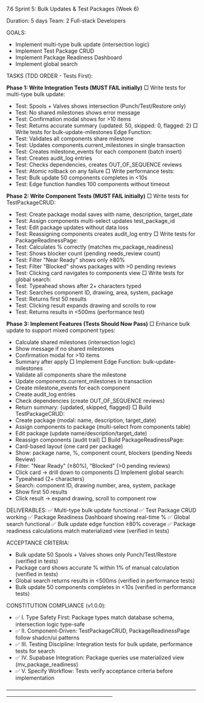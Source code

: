 7.6 Sprint 5: Bulk Updates & Test Packages (Week 6)

Duration: 5 days
Team: 2 Full-stack Developers

GOALS:
- Implement multi-type bulk update (intersection logic)
- Implement Test Package CRUD
- Implement Package Readiness Dashboard
- Implement global search

TASKS (TDD ORDER - Tests First):

**Phase 1: Write Integration Tests (MUST FAIL initially)**
□ Write tests for multi-type bulk update:
  - Test: Spools + Valves shows intersection (Punch/Test/Restore only)
  - Test: No shared milestones shows error message
  - Test: Confirmation modal shows for >10 items
  - Test: Returns accurate summary {updated: 50, skipped: 0, flagged: 2}
□ Write tests for bulk-update-milestones Edge Function:
  - Test: Validates all components share milestone
  - Test: Updates components.current_milestones in single transaction
  - Test: Creates milestone_events for each component (batch insert)
  - Test: Creates audit_log entries
  - Test: Checks dependencies, creates OUT_OF_SEQUENCE reviews
  - Test: Atomic rollback on any failure
□ Write performance tests:
  - Test: Bulk update 50 components completes in <10s
  - Test: Edge function handles 100 components without timeout

**Phase 2: Write Component Tests (MUST FAIL initially)**
□ Write tests for TestPackageCRUD:
  - Test: Create package modal saves with name, description, target_date
  - Test: Assign components multi-select updates test_package_id
  - Test: Edit package updates without data loss
  - Test: Reassigning components creates audit_log entry
□ Write tests for PackageReadinessPage:
  - Test: Calculates % correctly (matches mv_package_readiness)
  - Test: Shows blocker count (pending needs_review count)
  - Test: Filter "Near Ready" shows only ≥80%
  - Test: Filter "Blocked" shows packages with >0 pending reviews
  - Test: Clicking card navigates to components view
□ Write tests for global search:
  - Test: Typeahead shows after 2+ characters typed
  - Test: Searches component ID, drawing, area, system, package
  - Test: Returns first 50 results
  - Test: Clicking result expands drawing and scrolls to row
  - Test: Returns results in <500ms (performance test)

**Phase 3: Implement Features (Tests Should Now Pass)**
□ Enhance bulk update to support mixed component types:
  - Calculate shared milestones (intersection logic)
  - Show message if no shared milestones
  - Confirmation modal for >10 items
  - Summary after apply
□ Implement Edge Function: bulk-update-milestones
  - Validate all components share the milestone
  - Update components.current_milestones in transaction
  - Create milestone_events for each component
  - Create audit_log entries
  - Check dependencies (create OUT_OF_SEQUENCE reviews)
  - Return summary: {updated, skipped, flagged}
□ Build TestPackageCRUD:
  - Create package (modal: name, description, target_date)
  - Assign components to package (multi-select from components table)
  - Edit package (update name/description/target_date)
  - Reassign components (audit trail)
□ Build PackageReadinessPage:
  - Card-based layout (one card per package)
  - Show: package name, %, component count, blockers (pending Needs Review)
  - Filter: "Near Ready" (≥80%), "Blocked" (>0 pending reviews)
  - Click card → drill down to components
□ Implement global search:
  - Typeahead (2+ characters)
  - Search: component ID, drawing number, area, system, package
  - Show first 50 results
  - Click result → expand drawing, scroll to component row

DELIVERABLES:
✅ Multi-type bulk update functional
✅ Test Package CRUD working
✅ Package Readiness Dashboard showing real-time %
✅ Global search functional
✅ Bulk update edge function ≥80% coverage
✅ Package readiness calculations match materialized view (verified in tests)

ACCEPTANCE CRITERIA:
- Bulk update 50 Spools + Valves shows only Punch/Test/Restore (verified in tests)
- Package card shows accurate % within 1% of manual calculation (verified in tests)
- Global search returns results in <500ms (verified in performance tests)
- Bulk update 50 components completes in <10s (verified in performance tests)

CONSTITUTION COMPLIANCE (v1.0.0):
- ✅ I. Type Safety First: Package types match database schema, intersection logic type-safe
- ✅ II. Component-Driven: TestPackageCRUD, PackageReadinessPage follow shadcn/ui patterns
- ✅ III. Testing Discipline: Integration tests for bulk update, performance tests for search
- ✅ IV. Supabase Integration: Package queries use materialized view (mv_package_readiness)
- ✅ V. Specify Workflow: Tests verify acceptance criteria before implementation

──────────────────────────────────────────────────────────────────────────────
